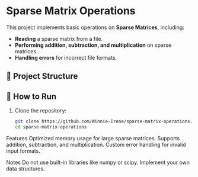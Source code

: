 # Sparse Matrix Operations

This project implements basic operations on **Sparse Matrices**, including:

- **Reading** a sparse matrix from a file.
- **Performing addition, subtraction, and multiplication** on sparse matrices.
- **Handling errors** for incorrect file formats.

## 📂 Project Structure


## 🚀 How to Run
1. Clone the repository:
   ```bash
   git clone https://github.com/Winnie-Irene/sparse-matrix-operations.git
   cd sparse-matrix-operations

Features
Optimized memory usage for large sparse matrices.
Supports addition, subtraction, and multiplication.
Custom error handling for invalid input formats.

Notes
Do not use built-in libraries like numpy or scipy.
Implement your own data structures.

